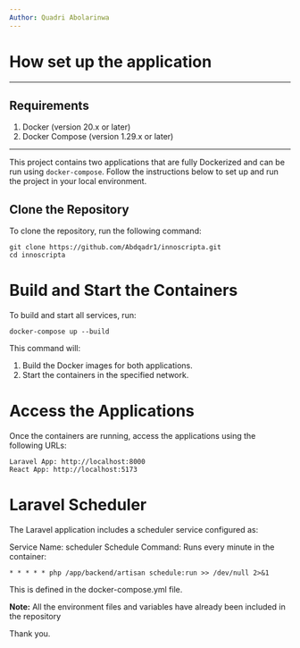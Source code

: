 ```yaml
---
Author: Quadri Abolarinwa
---
```


# How set up the application
---
## **Requirements**
1. Docker (version 20.x or later)
2. Docker Compose (version 1.29.x or later)
---


This project contains two applications that are fully Dockerized and can be run using `docker-compose`. Follow the instructions below to set up and run the project in your local environment.


## Clone the Repository
To clone the repository, run the following command:

```
git clone https://github.com/Abdqadr1/innoscripta.git
cd innoscripta
```


# Build and Start the Containers
To build and start all services, run:
```
docker-compose up --build
```

This command will:

1. Build the Docker images for both applications.
2. Start the containers in the specified network.

# Access the Applications
Once the containers are running, access the applications using the following URLs:
```
Laravel App: http://localhost:8000
React App: http://localhost:5173
```

# Laravel Scheduler
The Laravel application includes a scheduler service configured as:

Service Name: scheduler
Schedule Command: Runs every minute in the container:
```
* * * * * php /app/backend/artisan schedule:run >> /dev/null 2>&1
```
This is defined in the docker-compose.yml file.

**Note:** All the environment files and variables have already been included in the repository

Thank you.